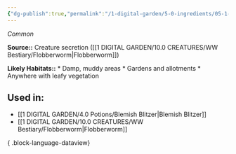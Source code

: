 ```yaml
---
{"dg-publish":true,"permalink":"/1-digital-garden/5-0-ingredients/05-1-creatures/flask-of-flobberworm-mucus/","tags":["ingredient","common"]}
---
```


*Common*

**Source::** Creature secretion ([[1 DIGITAL GARDEN/10.0 CREATURES/WW Bestiary/Flobberworm\|Flobberworm]])

**Likely Habitats::** * Damp, muddy areas * Gardens and allotments * Anywhere with leafy vegetation

## Used in:

- [[1 DIGITAL GARDEN/4.0 Potions/Blemish Blitzer\|Blemish Blitzer]]
- [[1 DIGITAL GARDEN/10.0 CREATURES/WW Bestiary/Flobberworm\|Flobberworm]]

{ .block-language-dataview}

